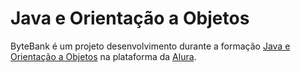 # Java e Orientação a Objetos
ByteBank é um projeto desenvolvimento durante a formação [Java e Orientação a Objetos](https://cursos.alura.com.br/formacao-java) na plataforma da [Alura](https://www.alura.com.br/).

